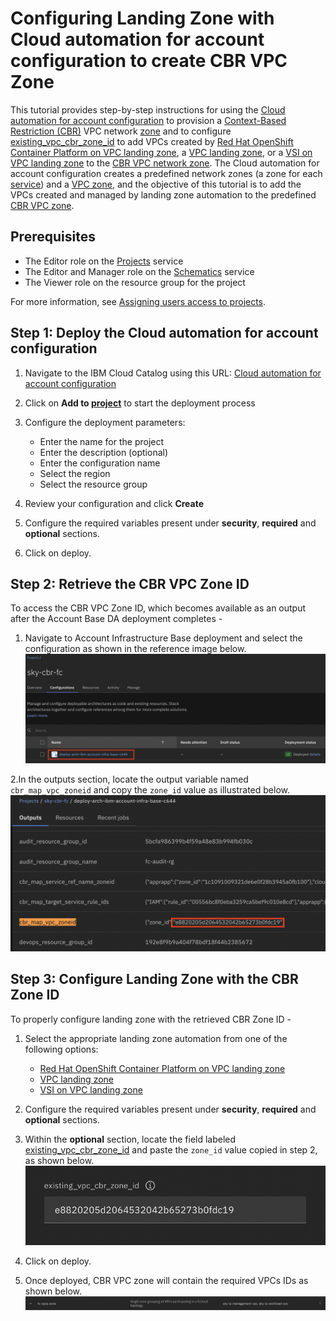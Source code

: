 
# Configuring Landing Zone with Cloud automation for account configuration to create CBR VPC Zone

This tutorial provides step-by-step instructions for using the [Cloud automation for account configuration](https://cloud.ibm.com/catalog/7a4d68b4-cf8b-40cd-a3d1-f49aff526eb3/architecture/deploy-arch-ibm-account-infra-base-63641cec-6093-4b4f-b7b0-98d2f4185cd6-global?kind=terraform&format=terraform&version=93c7f855-881d-459b-8999-4567a4883f57-global) to provision a [Context-Based Restriction (CBR)](https://cloud.ibm.com/docs/account?topic=account-context-restrictions-whatis) VPC network [zone](https://cloud.ibm.com/docs/account?topic=account-context-restrictions-whatis#network-zones-whatis) and to configure [existing_vpc_cbr_zone_id](https://github.com/terraform-ibm-modules/terraform-ibm-landing-zone/blob/f044c4a23c661ca84ec40c61d62020b63a133ca8/variables.tf#L1377) to add VPCs created by [Red Hat OpenShift Container Platform on VPC landing zone](https://cloud.ibm.com/catalog/architecture/deploy-arch-ibm-slz-ocp-95fccffc-ae3b-42df-b6d9-80be5914d852-global), a [VPC landing zone](https://cloud.ibm.com/catalog/architecture/deploy-arch-ibm-slz-vpc-9fc0fa64-27af-4fed-9dce-47b3640ba739-global), or a [VSI on VPC landing zone](https://cloud.ibm.com/catalog/architecture/deploy-arch-ibm-slz-vsi-ef663980-4c71-4fac-af4f-4a510a9bcf68-global) to the [CBR VPC network zone](https://cloud.ibm.com/docs/account?topic=account-context-restrictions-whatis#vpc-attribute). The Cloud automation for account configuration creates a predefined network zones (a zone for each [service](https://github.com/terraform-ibm-modules/terraform-ibm-cbr/blob/main/modules/fscloud/README.md#input_zone_service_ref_list)) and a [VPC zone](https://github.com/terraform-ibm-modules/terraform-ibm-cbr/blob/main/modules/fscloud/README.md#input_zone_vpc_crn_list), and the objective of this tutorial is to add the VPCs created and managed by landing zone automation to the predefined [CBR VPC zone]((https://github.com/terraform-ibm-modules/terraform-ibm-cbr/blob/main/modules/fscloud/README.md#input_zone_vpc_crn_list)).


## Prerequisites
- The Editor role on the [Projects]((https://cloud.ibm.com/docs/secure-enterprise?topic=secure-enterprise-understanding-projects)) service
- The Editor and Manager role on the [Schematics](https://cloud.ibm.com/docs/schematics) service
- The Viewer role on the resource group for the project

For more information, see [Assigning users access to projects](https://cloud.ibm.com/docs/secure-enterprise?topic=secure-enterprise-access-project).

## Step 1: Deploy the Cloud automation for account configuration

1. Navigate to the IBM Cloud Catalog using this URL:
   [Cloud automation for account configuration](https://cloud.ibm.com/catalog/7a4d68b4-cf8b-40cd-a3d1-f49aff526eb3/architecture/deploy-arch-ibm-account-infra-base-63641cec-6093-4b4f-b7b0-98d2f4185cd6-global?kind=terraform&format=terraform&version=93c7f855-881d-459b-8999-4567a4883f57-global)

2. Click on **Add to [project](https://cloud.ibm.com/docs/secure-enterprise?topic=secure-enterprise-understanding-projects)** to start the deployment process

3. Configure the deployment parameters:
   - Enter the name for the project
   - Enter the description (optional)
   - Enter the configuration name
   - Select the region
   - Select the resource group

4. Review your configuration and click **Create**

5. Configure the required variables present under **security**, **required** and **optional** sections.

6. Click on deploy.

## Step 2: Retrieve the CBR VPC Zone ID

To access the CBR VPC Zone ID, which becomes available as an output after the Account Base DA deployment completes -

1. Navigate to Account Infrastructure Base deployment and select the configuration as shown in the reference image below.
![Projects Account Infrastructure Base Deployment](https://raw.githubusercontent.com/terraform-ibm-modules/terraform-ibm-landing-zone/main/reference-architectures/infra-base-deployed.png)

2.In the outputs section, locate the output variable named `cbr_map_vpc_zoneid` and copy the `zone_id` value as illustrated below.
![Projects Account Infrastructure Base Deployment CBR Zone VPC ID Output](https://raw.githubusercontent.com/terraform-ibm-modules/terraform-ibm-landing-zone/main/reference-architectures/infra-base-cbr-vpc-zone-id.png)

## Step 3:  Configure Landing Zone with the CBR Zone ID

To properly configure landing zone with the retrieved CBR Zone ID -

1. Select the appropriate landing zone automation from one of the following options:
   - [Red Hat OpenShift Container Platform on VPC landing zone](https://cloud.ibm.com/catalog/architecture/deploy-arch-ibm-slz-ocp-95fccffc-ae3b-42df-b6d9-80be5914d852-global)
   - [VPC landing zone](https://cloud.ibm.com/catalog/architecture/deploy-arch-ibm-slz-vpc-9fc0fa64-27af-4fed-9dce-47b3640ba739-global)
   - [VSI on VPC landing zone](https://cloud.ibm.com/catalog/architecture/deploy-arch-ibm-slz-vsi-ef663980-4c71-4fac-af4f-4a510a9bcf68-global)

2. Configure the required variables present under **security**, **required** and **optional** sections.

3. Within the **optional** section, locate the field labeled [existing_vpc_cbr_zone_id](https://github.com/terraform-ibm-modules/terraform-ibm-landing-zone/blob/f044c4a23c661ca84ec40c61d62020b63a133ca8/variables.tf#L1377) and paste the `zone_id` value copied in step 2, as shown below.
![Adding CBR VPC Zone ID](https://raw.githubusercontent.com/terraform-ibm-modules/terraform-ibm-landing-zone/main/reference-architectures/existing_vpc_cbr_zone_id.png)

4. Click on deploy.

5. Once deployed, CBR VPC zone will contain the required VPCs IDs as shown below.
![CBR VPC zone containing required VPC IDs](https://raw.githubusercontent.com/terraform-ibm-modules/terraform-ibm-landing-zone/main/reference-architectures/cbr-vpc-zone.png)

